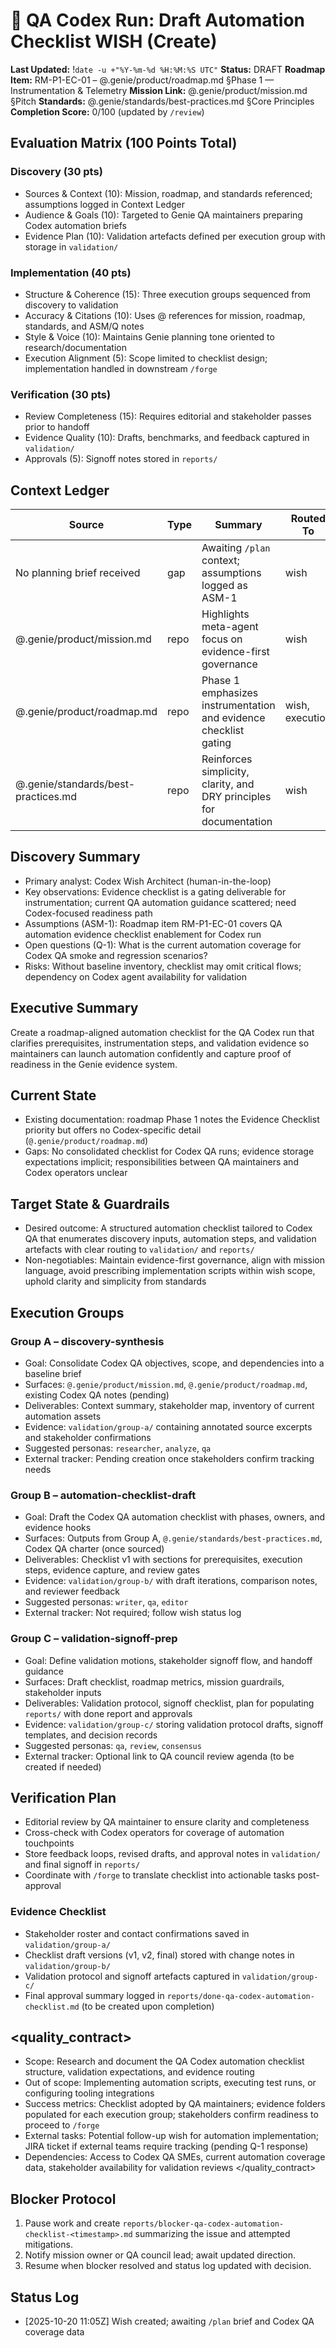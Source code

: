 # 🧞 QA Codex Run: Draft Automation Checklist WISH (Create)
**Last Updated:** !`date -u +"%Y-%m-%d %H:%M:%S UTC"`
**Status:** DRAFT
**Roadmap Item:** RM-P1-EC-01 – @.genie/product/roadmap.md §Phase 1 — Instrumentation & Telemetry
**Mission Link:** @.genie/product/mission.md §Pitch
**Standards:** @.genie/standards/best-practices.md §Core Principles
**Completion Score:** 0/100 (updated by `/review`)

## Evaluation Matrix (100 Points Total)

### Discovery (30 pts)
- Sources & Context (10): Mission, roadmap, and standards referenced; assumptions logged in Context Ledger
- Audience & Goals (10): Targeted to Genie QA maintainers preparing Codex automation briefs
- Evidence Plan (10): Validation artefacts defined per execution group with storage in `validation/`

### Implementation (40 pts)
- Structure & Coherence (15): Three execution groups sequenced from discovery to validation
- Accuracy & Citations (10): Uses @ references for mission, roadmap, standards, and ASM/Q notes
- Style & Voice (10): Maintains Genie planning tone oriented to research/documentation
- Execution Alignment (5): Scope limited to checklist design; implementation handled in downstream `/forge`

### Verification (30 pts)
- Review Completeness (15): Requires editorial and stakeholder passes prior to handoff
- Evidence Quality (10): Drafts, benchmarks, and feedback captured in `validation/`
- Approvals (5): Signoff notes stored in `reports/`

## Context Ledger
| Source | Type | Summary | Routed To |
| --- | --- | --- | --- |
| No planning brief received | gap | Awaiting `/plan` context; assumptions logged as ASM-1 | wish |
| @.genie/product/mission.md | repo | Highlights meta-agent focus on evidence-first governance | wish |
| @.genie/product/roadmap.md | repo | Phase 1 emphasizes instrumentation and evidence checklist gating | wish, execution |
| @.genie/standards/best-practices.md | repo | Reinforces simplicity, clarity, and DRY principles for documentation | wish |

## Discovery Summary
- Primary analyst: Codex Wish Architect (human-in-the-loop)
- Key observations: Evidence checklist is a gating deliverable for instrumentation; current QA automation guidance scattered; need Codex-focused readiness path
- Assumptions (ASM-1): Roadmap item RM-P1-EC-01 covers QA automation evidence checklist enablement for Codex run
- Open questions (Q-1): What is the current automation coverage for Codex QA smoke and regression scenarios?
- Risks: Without baseline inventory, checklist may omit critical flows; dependency on Codex agent availability for validation

## Executive Summary
Create a roadmap-aligned automation checklist for the QA Codex run that clarifies prerequisites, instrumentation steps, and validation evidence so maintainers can launch automation confidently and capture proof of readiness in the Genie evidence system.

## Current State
- Existing documentation: roadmap Phase 1 notes the Evidence Checklist priority but offers no Codex-specific detail (`@.genie/product/roadmap.md`)
- Gaps: No consolidated checklist for Codex QA runs; evidence storage expectations implicit; responsibilities between QA maintainers and Codex operators unclear

## Target State & Guardrails
- Desired outcome: A structured automation checklist tailored to Codex QA that enumerates discovery inputs, automation steps, and validation artefacts with clear routing to `validation/` and `reports/`
- Non-negotiables: Maintain evidence-first governance, align with mission language, avoid prescribing implementation scripts within wish scope, uphold clarity and simplicity from standards

## Execution Groups
### Group A – discovery-synthesis
- Goal: Consolidate Codex QA objectives, scope, and dependencies into a baseline brief
- Surfaces: `@.genie/product/mission.md`, `@.genie/product/roadmap.md`, existing Codex QA notes (pending)
- Deliverables: Context summary, stakeholder map, inventory of current automation assets
- Evidence: `validation/group-a/` containing annotated source excerpts and stakeholder confirmations
- Suggested personas: `researcher`, `analyze`, `qa`
- External tracker: Pending creation once stakeholders confirm tracking needs

### Group B – automation-checklist-draft
- Goal: Draft the Codex QA automation checklist with phases, owners, and evidence hooks
- Surfaces: Outputs from Group A, `@.genie/standards/best-practices.md`, Codex QA charter (once sourced)
- Deliverables: Checklist v1 with sections for prerequisites, execution steps, evidence capture, and review gates
- Evidence: `validation/group-b/` with draft iterations, comparison notes, and reviewer feedback
- Suggested personas: `writer`, `qa`, `editor`
- External tracker: Not required; follow wish status log

### Group C – validation-signoff-prep
- Goal: Define validation motions, stakeholder signoff flow, and handoff guidance
- Surfaces: Draft checklist, roadmap metrics, mission guardrails, stakeholder inputs
- Deliverables: Validation protocol, signoff checklist, plan for populating `reports/` with done report and approvals
- Evidence: `validation/group-c/` storing validation protocol drafts, signoff templates, and decision records
- Suggested personas: `qa`, `review`, `consensus`
- External tracker: Optional link to QA council review agenda (to be created if needed)

## Verification Plan
- Editorial review by QA maintainer to ensure clarity and completeness
- Cross-check with Codex operators for coverage of automation touchpoints
- Store feedback loops, revised drafts, and approval notes in `validation/` and final signoff in `reports/`
- Coordinate with `/forge` to translate checklist into actionable tasks post-approval

### Evidence Checklist
- Stakeholder roster and contact confirmations saved in `validation/group-a/`
- Checklist draft versions (v1, v2, final) stored with change notes in `validation/group-b/`
- Validation protocol and signoff artefacts captured in `validation/group-c/`
- Final approval summary logged in `reports/done-qa-codex-automation-checklist.md` (to be created upon completion)

## <quality_contract>
- Scope: Research and document the QA Codex automation checklist structure, validation expectations, and evidence routing
- Out of scope: Implementing automation scripts, executing test runs, or configuring tooling integrations
- Success metrics: Checklist adopted by QA maintainers; evidence folders populated for each execution group; stakeholders confirm readiness to proceed to `/forge`
- External tasks: Potential follow-up wish for automation implementation; JIRA ticket if external teams require tracking (pending Q-1 response)
- Dependencies: Access to Codex QA SMEs, current automation coverage data, stakeholder availability for validation reviews
</quality_contract>

## Blocker Protocol
1. Pause work and create `reports/blocker-qa-codex-automation-checklist-<timestamp>.md` summarizing the issue and attempted mitigations.
2. Notify mission owner or QA council lead; await updated direction.
3. Resume when blocker resolved and status log updated with decision.

## Status Log
- [2025-10-20 11:05Z] Wish created; awaiting `/plan` brief and Codex QA coverage data

